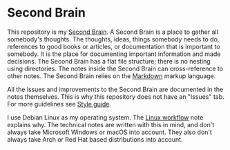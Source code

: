 # Second Brain

This repository is my [Second Brain](https://www.buildingasecondbrain.com/).
A Second Brain is a place to gather all somebody's thoughts.
The thoughts, ideas, things somebody needs to do, references to good books or articles, or documentation that is important to somebody.
It is the place for documenting important information and made decisions.
The Second Brain has a flat file structure; there is no nesting using directories.
The notes inside the Second Brain can cross-reference to other notes.
The Second Brain relies on the [Markdown](/markdown-workflow.md) markup language. 

All the issues and improvements to the Second Brain are documented in the notes themselves.
This is why this repository does not have an "Issues" tab.
For more guidelines see [Style guide](/style-guide.md).

I use Debian Linux as my operating system.
The [Linux workflow](/linux-workflow) note explains why.
The technical notes are written with this in mind, and don't always take Microsoft Windows or macOS into account.
They also don't always take Arch or Red Hat based distributions into account.
